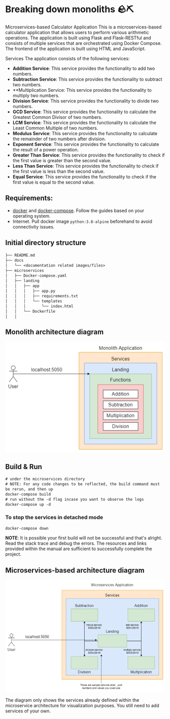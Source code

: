 # Breaking down monoliths 🪨⛏️

Microservices-based Calculator Application
This is a microservices-based calculator application that allows users to perform various arithmetic operations. The application is built using Flask and Flask-RESTful and consists of multiple services that are orchestrated using Docker Compose. The frontend of the application is built using HTML and JavaScript.

Services
The application consists of the following services:
+ **Addition Service**: This service provides the functionality to add two numbers.
+ **Subtraction Service**: This service provides the functionality to subtract two numbers.
+ **Multiplication Service: This service provides the functionality to multiply two numbers.
+ **Division Service**: This service provides the functionality to divide two numbers.
+ **GCD Service**: This service provides the functionality to calculate the Greatest Common Divisor of two numbers.
+ **LCM Service**: This service provides the functionality to calculate the Least Common Multiple of two numbers.
+ **Modulus Service**: This service provides the functionality to calculate the remainder of two numbers after division.
+ **Exponent Service**: This service provides the functionality to calculate the result of a power operation.
+ **Greater Than Service**: This service provides the functionality to check if the first value is greater than the second value.
+ **Less Than Service**: This service provides the functionality to check if the first value is less than the second value.
+ **Equal Service**: This service provides the functionality to check if the first value is equal to the second value.

## Requirements:
- [docker](https://docs.docker.com/engine/) and [docker-compose](https://docs.docker.com/compose/install/). Follow the guides based on your operating system.
- Internet. Pull docker image `python:3.8-alpine` beforehand to avoid connectivity issues.

## Initial directory structure
```
├── README.md
├── docs
│   └── <documentation related images/files>
├── microservices
│   ├── Docker-compose.yaml
│   ├── landing
│   │   ├── app
│   │   │   ├── app.py
│   │   │   ├── requirements.txt
│   │   │   └── templates
│   │   │       └── index.html
│   │   └── Dockerfile
│   │
```
## Monolith architecture diagram
<p align="center">
  <img src="docs/microservices-initial.drawio.png" />
</p>

## Build & Run
```
# under the microservices directory
# NOTE: For any code changes to be reflected, the build command must be rerun, and then up
docker-compose build
# run without the -d flag incase you want to observe the logs
docker-compose up -d
```
### To stop the services in detached mode
```
docker-compose down
```

**NOTE**: It is possible your first build will not be successful and that's alright. Read the stack trace and debug the errors. The resources and links provided within the manual are sufficient to successfully complete the project.

## Microservices-based architecture diagram
<p align="center">
  <img src="docs/microservices-final.drawio.png" />
  
<h7 align="center">The diagram only shows the services already defined within the microservice architecture for visualization purposes. You still need to add services of your own.</h7>

</p>




